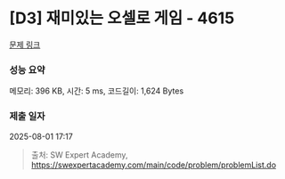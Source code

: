 # [D3] 재미있는 오셀로 게임 - 4615 

[문제 링크](https://swexpertacademy.com/main/code/problem/problemDetail.do?contestProbId=AWQmA4uK8ygDFAXj) 

### 성능 요약

메모리: 396 KB, 시간: 5 ms, 코드길이: 1,624 Bytes

### 제출 일자

2025-08-01 17:17



> 출처: SW Expert Academy, https://swexpertacademy.com/main/code/problem/problemList.do